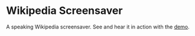 # Wikipedia Screensaver
A speaking Wikipedia screensaver. See and hear it in action with the [demo](https://tomayac.github.io/wikipedia-screensaver/). 

